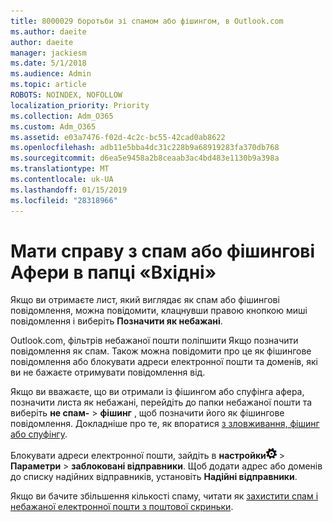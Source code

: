 ```yaml
---
title: 8000029 боротьби зі спамом або фішингом, в Outlook.com
ms.author: daeite
author: daeite
manager: jackiesm
ms.date: 5/1/2018
ms.audience: Admin
ms.topic: article
ROBOTS: NOINDEX, NOFOLLOW
localization_priority: Priority
ms.collection: Adm_O365
ms.custom: Adm_O365
ms.assetid: e03a7476-f02d-4c2c-bc55-42cad0ab8622
ms.openlocfilehash: adb11e5bba4dc31c228b9a68919283fa370db768
ms.sourcegitcommit: d6ea5e9458a2b8ceaab3ac4bd483e1130b9a398a
ms.translationtype: MT
ms.contentlocale: uk-UA
ms.lasthandoff: 01/15/2019
ms.locfileid: "28318966"
---
```

# <a name="deal-with-spam-or-phishing-scams-in-your-inbox"></a>Мати справу з спам або фішингові Афери в папці «Вхідні»

Якщо ви отримаєте лист, який виглядає як спам або фішингові повідомлення, можна повідомити, клацнувши правою кнопкою миші повідомлення і виберіть **Позначити як небажані**. 
  
Outlook.com, фільтрів небажаної пошти поліпшити Якщо позначити повідомлення як спам. Також можна повідомити про це як фішингове повідомлення або блокувати адреси електронної пошти та доменів, які ви не бажаєте отримувати повідомлення від.
  
Якщо ви вважаєте, що ви отримали із фішингом або спуфінга афера, позначити листа як небажані, перейдіть до папки небажаної пошти та виберіть **не спам-** \> **фішинг** , щоб позначити його як фішингове повідомлення. Докладніше про те, як впоратися [з зловживання, фішинг або спуфінгу](https://go.microsoft.com/fwlink/p/?linkid=873139).
  
Блокувати адреси електронної пошти, зайдіть в **настройки**![настройки](media/f4b2e798-fff1-4a14-931f-5677a4543b58.png) \> **Параметри** \> **заблоковані відправники**. Щоб додати адрес або доменів до списку надійних відправників, установіть **Надійні відправники**. 
  
Якщо ви бачите збільшення кількості спаму, читати як [захистити спам і небажаної електронної пошти з поштової скриньки](https://go.microsoft.com/fwlink/p/?linkid=873140).
  


